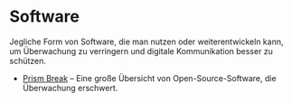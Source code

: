 # Software

Jegliche Form von Software, die man nutzen oder weiterentwickeln kann, um Überwachung zu verringern und digitale Kommunikation besser zu schützen. 

* [Prism Break][1] – Eine große Übersicht von Open-Source-Software, die Überwachung erschwert. 

[1]: https://prism-break.org/
